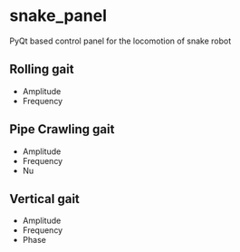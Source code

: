 # snake_panel
PyQt based control panel for the locomotion of snake robot


## Rolling gait
- Amplitude
- Frequency

## Pipe Crawling gait
- Amplitude
- Frequency
- Nu

## Vertical gait
- Amplitude
- Frequency
- Phase
